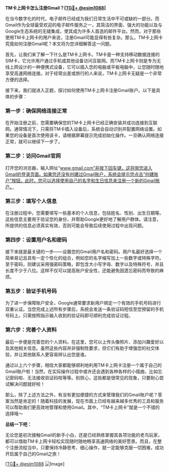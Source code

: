 **TM卡上网卡怎么注册Gmail？[[TG💪+ @esim1088](https://t.me/s/esim1088)]**

在当今数字化的时代，电子邮件已经成为我们日常生活中不可或缺的一部分。而Gmail作为全球最受欢迎的电子邮件服务之一，其简洁的界面、强大的功能以及与Google生态系统的无缝集成，使其成为许多人首选的邮件平台。然而，对于那些使用TM卡上网卡的用户来说，注册Gmail可能显得有些复杂。那么，TM卡上网卡究竟如何注册Gmail呢？本文将为您详细解答这一问题。

首先，让我们来了解一下什么是TM卡上网卡。TM卡是一种支持移动数据连接的SIM卡，它允许用户通过手机或其他设备访问互联网。而TM卡上网卡则是专为无线上网设计的一种便携式设备，它可以插入您的电脑或平板电脑中，让您随时随地享受高速网络连接。对于经常出差或旅行的人来说，TM卡上网卡无疑是一个非常方便的选择。

接下来，我们就进入正题，探讨如何使用TM卡上网卡注册Gmail账户。以下是具体的步骤：

### 第一步：确保网络连接正常

在开始注册之前，您需要确保您的TM卡上网卡已经正确安装并成功连接到互联网。通常情况下，只需将TM卡插入设备后，系统会自动识别并配置网络设置。如果您的设备是首次使用该卡，请根据屏幕提示完成初始化操作。一旦确认网络连接正常，就可以继续下一步了。

### 第二步：访问Gmail官网

打开您的浏览器，输入网址“www.gmail.com”并按下回车键。这将带您进入Gmail的登录页面。如果您还没有创建过Gmail账户，系统会提示您点击“创建账户”按钮。此时，您可以选择使用自己的名字和生日信息来注册一个新的Gmail账户。

### 第三步：填写个人信息

在注册过程中，您需要填写一些基本的个人信息，包括姓名、性别、出生日期等。这些信息主要用于验证您的身份，并帮助Google更好地了解用户群体。请注意，所提供的信息必须真实有效，否则可能会导致后续使用过程中出现问题。

### 第四步：设置用户名和密码

接下来就是最关键的一步——设置您的Gmail用户名和密码。用户名最好选择一个简单易记且具有一定个性化的组合，例如您的名字缩写加上一些数字或特殊字符。至于密码，则建议采用强密码策略，即包含大小写字母、数字以及特殊符号，并且长度不少于八位。这样不仅可以提高账户安全性，还能避免因遗忘密码而导致的麻烦。

### 第五步：验证手机号码

为了进一步保障账户安全，Google通常要求新用户绑定一个有效的手机号码进行双重认证。当您完成上述所有步骤后，系统会发送一条验证码短信至您预留的手机号码上。只需按照指示输入收到的验证码即可顺利完成验证过程。

### 第六步：完善个人资料

最后一步便是完善您的个人资料。在这里，您可以上传头像照片、添加兴趣爱好以及其他相关信息。虽然这些内容并非强制性要求，但它们有助于增强您的社交体验，并让其他联系人更容易辨认出您是谁。

通过以上六个步骤，相信大家都能够顺利地利用TM卡上网卡注册一个属于自己的Gmail账户啦！当然，在实际操作过程中或许还会遇到各种各样的小插曲，比如忘记密码啦、无法接收验证码啦等等。别担心，这些都是很常见的现象，只要耐心尝试解决问题就好啦！

那么，除了上述方法之外，有没有更加便捷的方式来管理我们的Gmail账户呢？答案当然是肯定的！随着科技的发展，现在市面上已经有越来越多优秀的工具和服务可以帮助我们更高效地管理和使用Gmail。其中，“TM卡上网卡”就是一个不错的选择哦～

**总结一下吧：**

无论您是初次接触Gmail的新手小白，还是已经熟练掌握其各项功能的老鸟玩家，都可以借助TM卡上网卡轻松实现随时随地畅享高速网络的美好愿景。而且，在整个注册流程当中，只要保持冷静思考、细心操作，就一定能够克服一切困难，成功开启属于自己的Gmail之旅！

[[TG💪+ @esim1088](https://t.me/s/esim1088) ![Image](https://i.postimg.cc/4NQfJmqS/Snipaste-2025-05-13-00-14-12.png)]